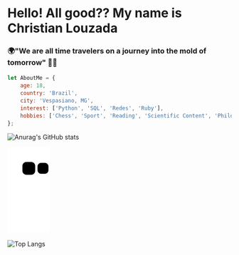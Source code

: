 # Hello! All good?? My name is Christian Louzada

### 🌍"We are all time travelers on a journey into the mold of tomorrow" 👨‍💻

```javascript
let AboutMe = {
    age: 18,
    country: 'Brazil',
    city: 'Vespasiano, MG',
    interest: ['Python', 'SQL', 'Redes', 'Ruby'],
    hobbies: ['Chess', 'Sport', 'Reading', 'Scientific Content', 'Philosophy']
};
```

![Anurag's GitHub stats](https://github-readme-stats.vercel.app/api?username=Th3Creator&show_icons=true&theme=tokyonight)

![Snake animation](https://github.com/rafaballerini/rafaballerini/blob/output/github-contribution-grid-snake.svg)

![Top Langs](https://github-readme-stats.vercel.app/api/top-langs/?username=Th3Creator&layout=compact)
